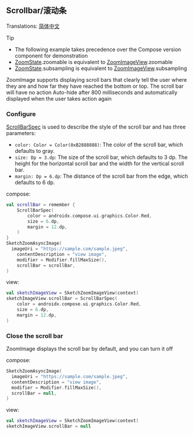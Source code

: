 ## Scrollbar/滚动条

Translations: [简体中文](scrollbar_zh.md)

> [!TIP]
> * The following example takes precedence over the Compose version component for demonstration
> * [ZoomState].zoomable is equivalent to [ZoomImageView].zoomable
> * [ZoomState].subsampling is equivalent to [ZoomImageView].subsampling

ZoomImage supports displaying scroll bars that clearly tell the user where they are and how far they
have reached the bottom or top. The scroll bar will have no action
Auto-hide after 800 milliseconds and automatically displayed when the user takes action again

### Configure

[ScrollBarSpec] is used to describe the style of the scroll bar and has three parameters:

* `color: Color = Color(0xB2888888)`: The color of the scroll bar, which defaults to gray.
* `size: Dp = 3.dp`: The size of the scroll bar, which defaults to 3 dp. The height for the
  horizontal
  scroll bar and the width for the vertical scroll bar.
* `margin: Dp = 6.dp`: The distance of the scroll bar from the edge, which defaults to 6 dp.

compose:

```kotlin
val scrollBar = remember {
    ScrollBarSpec(
        color = androidx.compose.ui.graphics.Color.Red,
        size = 6.dp,
        margin = 12.dp,
    )
}
SketchZoomAsyncImage(
  imageUri = "https://sample.com/sample.jpeg",
    contentDescription = "view image",
    modifier = Modifier.fillMaxSize(),
    scrollBar = scrollBar,
)
```

view:

```kotlin
val sketchImageView = SketchZoomImageView(context)
sketchImageView.scrollBar = ScrollBarSpec(
    color = androidx.compose.ui.graphics.Color.Red,
    size = 6.dp,
    margin = 12.dp,
)
```

### Close the scroll bar

ZoomImage displays the scroll bar by default, and you can turn it off

compose:

```kotlin
SketchZoomAsyncImage(
  imageUri = "https://sample.com/sample.jpeg",
  contentDescription = "view image",
  modifier = Modifier.fillMaxSize(),
  scrollBar = null,
)
```

view:

```kotlin
val sketchImageView = SketchZoomImageView(context)
sketchImageView.scrollBar = null
```

[ZoomImageView]: ../../zoomimage-view/src/main/kotlin/com/github/panpf/zoomimage/ZoomImageView.kt

[ZoomImage]: ../../zoomimage-compose/src/commonMain/kotlin/com/github/panpf/zoomimage/ZoomImage.kt

[ZoomState]: ../../zoomimage-compose/src/commonMain/kotlin/com/github/panpf/zoomimage/compose/ZoomState.kt

[ScrollBarSpec]: ../../zoomimage-compose/src/commonMain/kotlin/com/github/panpf/zoomimage/compose/zoom/ScrollBarSpec.kt